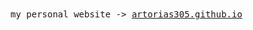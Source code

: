 <samp>
  my personal website -> <a href="https://artorias305.github.io">artorias305.github.io</a>
</samp>
